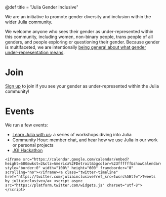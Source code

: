 @def title = "Julia Gender Inclusive"

We are an initiative to promote gender diversity
and inclusion within the wider Julia community. 

We welcome anyone who sees their gender as under-represented within this
community, including women, non-binary people, trans people of all genders, and
people exploring or questioning their gender. Because gender is multifaceted,
we are intentionally [being general about what gender under-representation
means](https://medium.com/@quinncrossley/uplifting-diverse-genders-beyond-women-and-non-binary-916c890f2185).

# Join
[Sign up](https://docs.google.com/forms/d/e/1FAIpQLSesAzK6mG3ytWHR4qAxp8TXtGFYkPxY1GXy84grh7uVFxro8g/viewform) to join if you see your gender as under-represented within the Julia community!

# Events
We run a few events:
- [Learn Julia with us](ljwu): a series of workshops diving into Julia
- Community Hour: member chat, and hear how we use Julia in our work or personal projects
- [JGI Hackathon](hackathon)

~~~
<iframe src="https://calendar.google.com/calendar/embed?height=600&wkst=2&ctz=America%2FDetroit&bgcolor=%23ffffff&showCalendars=0&showDate=0&showTitle=0&mode=AGENDA&src=YWE0NjU4YWFiOWI3YzQ1NmUxN2E4MDRkNWRhYjVkNGZlODBlMDI4YmNkOTg2YjMwOGU1OWE5ZDY3NWI1ZWUzY0Bncm91cC5jYWxlbmRhci5nb29nbGUuY29t&color=%239E69AF" style="border:0" width="100%" height="600" frameborder="0" scrolling="no"></iframe><a class="twitter-timeline" href="https://twitter.com/juliainclusive?ref_src=twsrc%5Etfw">Tweets by juliainclusive</a> <script async src="https://platform.twitter.com/widgets.js" charset="utf-8"></script>
~~~
